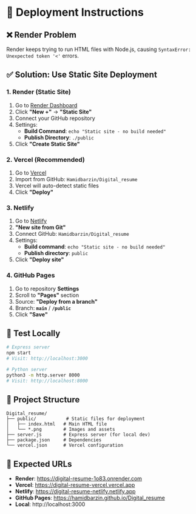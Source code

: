 # 🚀 Deployment Instructions

## ❌ Render Problem
Render keeps trying to run HTML files with Node.js, causing `SyntaxError: Unexpected token '<'` errors.

## ✅ Solution: Use Static Site Deployment

### 1. Render (Static Site)
1. Go to [Render Dashboard](https://dashboard.render.com)
2. Click **"New +"** → **"Static Site"**
3. Connect your GitHub repository
4. Settings:
   - **Build Command**: `echo "Static site - no build needed"`
   - **Publish Directory**: `./public`
5. Click **"Create Static Site"**

### 2. Vercel (Recommended)
1. Go to [Vercel](https://vercel.com/new)
2. Import from GitHub: `Hamidbarzin/Digital_resume`
3. Vercel will auto-detect static files
4. Click **"Deploy"**

### 3. Netlify
1. Go to [Netlify](https://app.netlify.com)
2. **"New site from Git"**
3. Connect GitHub: `Hamidbarzin/Digital_resume`
4. Settings:
   - **Build command**: `echo "Static site - no build needed"`
   - **Publish directory**: `public`
5. Click **"Deploy site"**

### 4. GitHub Pages
1. Go to repository **Settings**
2. Scroll to **"Pages"** section
3. Source: **"Deploy from a branch"**
4. Branch: **`main`** / **`/public`**
5. Click **"Save"**

## 🧪 Test Locally
```bash
# Express server
npm start
# Visit: http://localhost:3000

# Python server
python3 -m http.server 8000
# Visit: http://localhost:8000
```

## 📁 Project Structure
```
Digital_resume/
├── public/           # Static files for deployment
│   ├── index.html   # Main HTML file
│   └── *.png        # Images and assets
├── server.js        # Express server (for local dev)
├── package.json     # Dependencies
└── vercel.json      # Vercel configuration
```

## 🎯 Expected URLs
- **Render**: https://digital-resume-1o83.onrender.com
- **Vercel**: https://digital-resume-vercel.vercel.app
- **Netlify**: https://digital-resume-netlify.netlify.app
- **GitHub Pages**: https://hamidbarzin.github.io/Digital_resume
- **Local**: http://localhost:3000